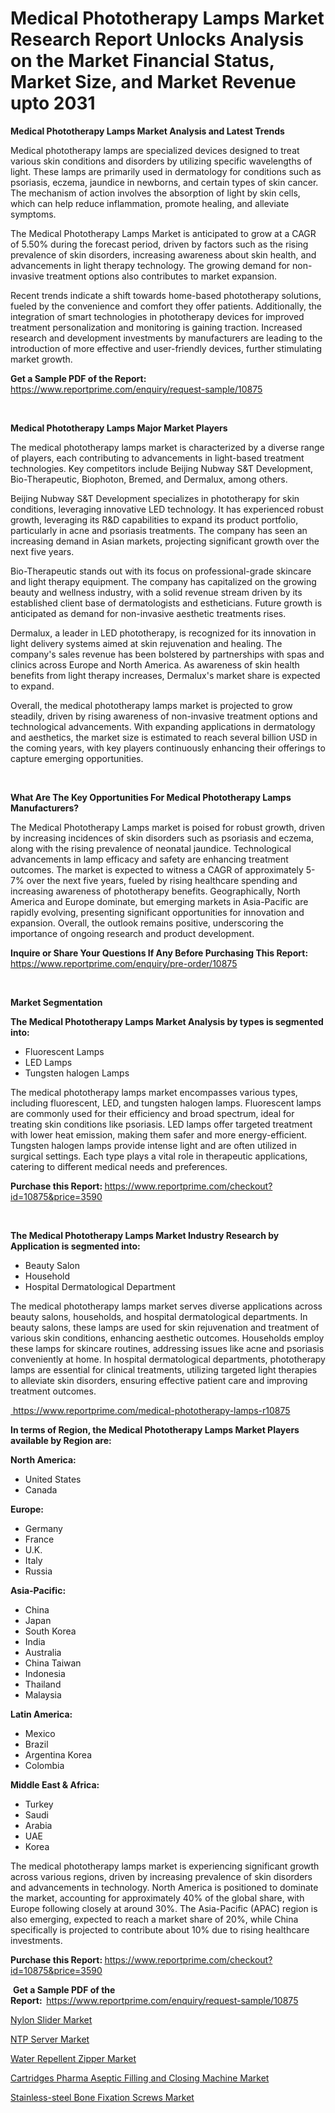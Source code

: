 <p><h1>Medical Phototherapy Lamps Market Research Report Unlocks Analysis on the Market Financial Status, Market Size, and Market Revenue upto 2031</h1></p><p><strong>Medical Phototherapy Lamps Market Analysis and Latest Trends</strong></p>
<p><p>Medical phototherapy lamps are specialized devices designed to treat various skin conditions and disorders by utilizing specific wavelengths of light. These lamps are primarily used in dermatology for conditions such as psoriasis, eczema, jaundice in newborns, and certain types of skin cancer. The mechanism of action involves the absorption of light by skin cells, which can help reduce inflammation, promote healing, and alleviate symptoms.</p><p>The Medical Phototherapy Lamps Market is anticipated to grow at a CAGR of 5.50% during the forecast period, driven by factors such as the rising prevalence of skin disorders, increasing awareness about skin health, and advancements in light therapy technology. The growing demand for non-invasive treatment options also contributes to market expansion. </p><p>Recent trends indicate a shift towards home-based phototherapy solutions, fueled by the convenience and comfort they offer patients. Additionally, the integration of smart technologies in phototherapy devices for improved treatment personalization and monitoring is gaining traction. Increased research and development investments by manufacturers are leading to the introduction of more effective and user-friendly devices, further stimulating market growth.</p></p>
<p><strong>Get a Sample PDF of the Report:&nbsp;</strong> <a href="https://www.reportprime.com/enquiry/request-sample/10875">https://www.reportprime.com/enquiry/request-sample/10875</a></p>
<p>&nbsp;</p>
<p><strong>Medical Phototherapy Lamps Major Market Players</strong></p>
<p><p>The medical phototherapy lamps market is characterized by a diverse range of players, each contributing to advancements in light-based treatment technologies. Key competitors include Beijing Nubway S&T Development, Bio-Therapeutic, Biophoton, Bremed, and Dermalux, among others.</p><p>Beijing Nubway S&T Development specializes in phototherapy for skin conditions, leveraging innovative LED technology. It has experienced robust growth, leveraging its R&D capabilities to expand its product portfolio, particularly in acne and psoriasis treatments. The company has seen an increasing demand in Asian markets, projecting significant growth over the next five years.</p><p>Bio-Therapeutic stands out with its focus on professional-grade skincare and light therapy equipment. The company has capitalized on the growing beauty and wellness industry, with a solid revenue stream driven by its established client base of dermatologists and estheticians. Future growth is anticipated as demand for non-invasive aesthetic treatments rises.</p><p>Dermalux, a leader in LED phototherapy, is recognized for its innovation in light delivery systems aimed at skin rejuvenation and healing. The company's sales revenue has been bolstered by partnerships with spas and clinics across Europe and North America. As awareness of skin health benefits from light therapy increases, Dermalux's market share is expected to expand.</p><p>Overall, the medical phototherapy lamps market is projected to grow steadily, driven by rising awareness of non-invasive treatment options and technological advancements. With expanding applications in dermatology and aesthetics, the market size is estimated to reach several billion USD in the coming years, with key players continuously enhancing their offerings to capture emerging opportunities.</p></p>
<p>&nbsp;</p>
<p><strong>What Are The Key Opportunities For Medical Phototherapy Lamps Manufacturers?</strong></p>
<p><p>The Medical Phototherapy Lamps market is poised for robust growth, driven by increasing incidences of skin disorders such as psoriasis and eczema, along with the rising prevalence of neonatal jaundice. Technological advancements in lamp efficacy and safety are enhancing treatment outcomes. The market is expected to witness a CAGR of approximately 5-7% over the next five years, fueled by rising healthcare spending and increasing awareness of phototherapy benefits. Geographically, North America and Europe dominate, but emerging markets in Asia-Pacific are rapidly evolving, presenting significant opportunities for innovation and expansion. Overall, the outlook remains positive, underscoring the importance of ongoing research and product development.</p></p>
<p><strong>Inquire or Share Your Questions If Any Before Purchasing This Report:</strong> <a href="https://www.reportprime.com/enquiry/pre-order/10875">https://www.reportprime.com/enquiry/pre-order/10875</a></p>
<p>&nbsp;</p>
<p><strong>Market Segmentation</strong></p>
<p><strong>The Medical Phototherapy Lamps Market Analysis by types is segmented into:</strong></p>
<p><ul><li>Fluorescent Lamps</li><li>LED Lamps</li><li>Tungsten halogen Lamps</li></ul></p>
<p><p>The medical phototherapy lamps market encompasses various types, including fluorescent, LED, and tungsten halogen lamps. Fluorescent lamps are commonly used for their efficiency and broad spectrum, ideal for treating skin conditions like psoriasis. LED lamps offer targeted treatment with lower heat emission, making them safer and more energy-efficient. Tungsten halogen lamps provide intense light and are often utilized in surgical settings. Each type plays a vital role in therapeutic applications, catering to different medical needs and preferences.</p></p>
<p><strong>Purchase this Report:&nbsp;</strong><a href="https://www.reportprime.com/checkout?id=10875&price=3590">https://www.reportprime.com/checkout?id=10875&price=3590</a></p>
<p>&nbsp;</p>
<p><strong>The Medical Phototherapy Lamps Market Industry Research by Application is segmented into:</strong></p>
<p><ul><li>Beauty Salon</li><li>Household</li><li>Hospital Dermatological Department</li></ul></p>
<p><p>The medical phototherapy lamps market serves diverse applications across beauty salons, households, and hospital dermatological departments. In beauty salons, these lamps are used for skin rejuvenation and treatment of various skin conditions, enhancing aesthetic outcomes. Households employ these lamps for skincare routines, addressing issues like acne and psoriasis conveniently at home. In hospital dermatological departments, phototherapy lamps are essential for clinical treatments, utilizing targeted light therapies to alleviate skin disorders, ensuring effective patient care and improving treatment outcomes.</p></p>
<p><a href="https://www.reportprime.com/medical-phototherapy-lamps-r10875">&nbsp;https://www.reportprime.com/medical-phototherapy-lamps-r10875</a></p>
<p><strong>In terms of Region, the Medical Phototherapy Lamps Market Players available by Region are:</strong></p>
<p>
    <p> <strong> North America: </strong>
        <ul>
            <li>United States</li>
            <li>Canada</li>
        </ul>
        </p> 
    <p> <strong> Europe: </strong>
        <ul>
            <li>Germany</li>
            <li>France</li>
            <li>U.K.</li>
            <li>Italy</li>
            <li>Russia</li>
        </ul>
        </p> 
    <p> <strong> Asia-Pacific: </strong>
        <ul>
            <li>China</li>
            <li>Japan</li>
            <li>South Korea</li>
            <li>India</li>
            <li>Australia</li>
            <li>China Taiwan</li>
            <li>Indonesia</li>
            <li>Thailand</li>
            <li>Malaysia</li>
        </ul>
        </p> 
    <p> <strong> Latin America: </strong>
        <ul>
            <li>Mexico</li>
            <li>Brazil</li>
            <li>Argentina Korea</li>
            <li>Colombia</li>
        </ul>
        </p> 
    <p> <strong> Middle East & Africa: </strong>
        <ul>
            <li>Turkey</li>
            <li>Saudi</li>
            <li>Arabia</li>
            <li>UAE</li>
            <li>Korea</li>
        </ul>
    </p>
    </p>
<p><p>The medical phototherapy lamps market is experiencing significant growth across various regions, driven by increasing prevalence of skin disorders and advancements in technology. North America is positioned to dominate the market, accounting for approximately 40% of the global share, with Europe following closely at around 30%. The Asia-Pacific (APAC) region is also emerging, expected to reach a market share of 20%, while China specifically is projected to contribute about 10% due to rising healthcare investments.</p></p>
<p><strong>Purchase this Report: </strong><a href="https://www.reportprime.com/checkout?id=10875&price=3590">https://www.reportprime.com/checkout?id=10875&price=3590</a></p>
<p>&nbsp;<strong>Get a Sample PDF of the Report:&nbsp;&nbsp;</strong><a href="https://www.reportprime.com/enquiry/request-sample/10875">https://www.reportprime.com/enquiry/request-sample/10875</a></p>
<p><strong></strong></p>
<p><p><a href="https://www.linkedin.com/pulse/nylon-slider-industry-sector-new-technologies-market-impact-cpd2e?trackingId=lT2KDIYOSfqL53AofdSBaQ%3D%3D">Nylon Slider Market</a></p><p><a href="https://issuu.com/reportprime-2/docs/ntp-server-market-size-2030.pptx_341a1813cd9fe0">NTP Server Market</a></p><p><a href="https://www.linkedin.com/pulse/water-repellent-zipper-market-global-regional-analysis-00nre?trackingId=QClHFrSyRBmdcA%2BkSbhQhQ%3D%3D">Water Repellent Zipper Market</a></p><p><a href="https://github.com/AngelaWalsh696/Market-Research-Report-List-1/blob/main/cartridges-pharma-aseptic-filling-and-closing-machine-market.md">Cartridges Pharma Aseptic Filling and Closing Machine Market</a></p><p><a href="https://medium.com/@babymorar/the-global-stainless-steel-bone-fixation-screws-market-is-at-the-forefront-of-innovation-driving-991c3b1f13fa">Stainless-steel Bone Fixation Screws Market</a></p></p>